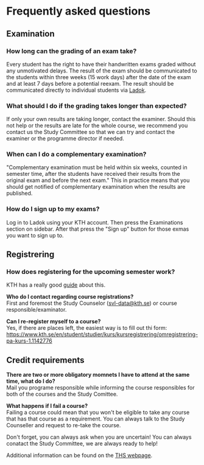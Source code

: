 # Frequently asked questions

## Examination

### How long can the grading of an exam take?
Every student has the right to have their handwritten exams graded without any unmotivated delays. The result of the exam should be communicated to the students within three weeks (15 work days) after the date of the exam and at least 7 days before a potential reexam. The result should be communicated directly to individual students via [Ladok](https://www.student.ladok.se/student/app/studentwebb/).

### What should I do if the grading takes longer than expected?
If only your own results are taking longer, contact the examiner. Should this not help or the results are late for the whole course, we recommend you contact us the Study Committee so that we can try and contact the examiner or the programme director if needed.

### When can I do a complementary examination?
"Complementary examination must be held within six weeks, counted in semester time, after the students have received their results from the original exam and before the next exam." This in practice means that you should get notified of complementary examination when the results are published.

### How do I sign up to my exams?
Log in to Ladok using your KTH account. Then press the Examinations section on sidebar. After that press the "Sign up" button for those exmas you want to sign up to.

## Registrering

### How does registering for the upcoming semester work?
KTH has a really good [guide](https://www.kth.se/en/student/studier/val/valja-kurs-1.316312) about this.

**Who do I contact regarding course registrations?**  
First and foremost the Study Counselor (<svl-data@kth.se>) or course responsible/examinator.

**Can I re-register myself to a course?**  
Yes, if there are places left, the easiest way is to fill out thi form:
<https://www.kth.se/en/student/studier/kurs/kursregistrering/omregistrering-pa-kurs-1.1142776>

## Credit requirements

**There are two or more obligatory momnets I have to attend at the same time, what do I do?**  
Mail you programe responsible while informing the course responsibles for both of the courses and the Study Comittee.

**What happens if I fail a course?**  
Failing a course could mean that you won't be eligible to take any course that has that course as a requirement. You can always talk to the Study Counseller and request to re-take the course.

Don't forget, you can always ask when you are uncertain! You can always conatact the Study Committee, we are always ready to help!

Additional information can be found on the [THS webpage](https://thskth.se/en/education).
